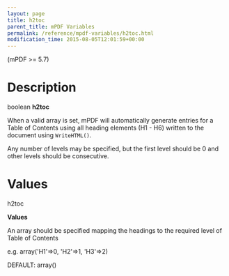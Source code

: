 ```yaml
---
layout: page
title: h2toc
parent_title: mPDF Variables
permalink: /reference/mpdf-variables/h2toc.html
modification_time: 2015-08-05T12:01:59+00:00
---
```


<p>(mPDF &gt;= 5.7)</p>

# Description

<p class="manual_block">boolean <b>h2toc</b></p>
<p>When a valid array is set, mPDF will automatically generate entries for a Table of Contents using all heading elements (H1 - H6) written to the document using <code>WriteHTML()</code>.</p>
<p>Any number of levels may be specified, but the first level should be 0 and other levels should be consecutive.</p>

# Values

<p class="manual_param_dt"><span class="parameter">h2toc</span></p>
<p class="manual_param_dd"><b>Values</b>

An array should be specified mapping the headings to the required level of Table of Contents

e.g. array('H1'=&gt;0, 'H2'=&gt;1, 'H3'=&gt;2)

<span class="smallblock">DEFAULT:</span> array()</p>
